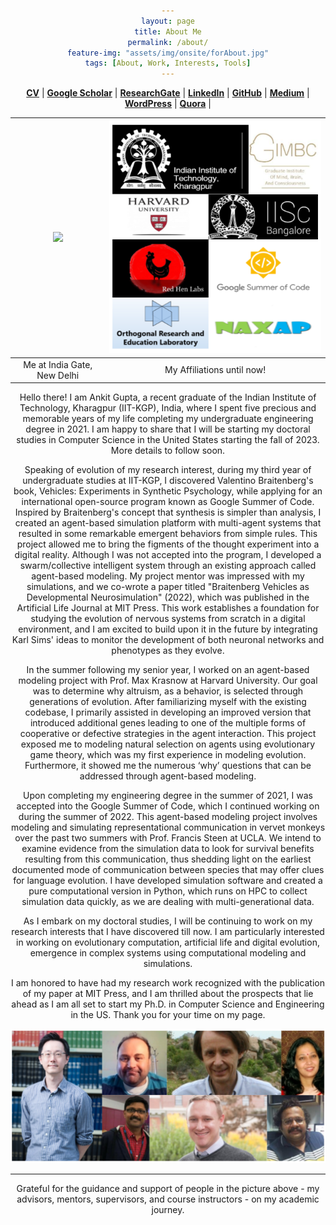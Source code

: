 ```yaml
---
layout: page
title: About Me
permalink: /about/
feature-img: "assets/img/onsite/forAbout.jpg"
tags: [About, Work, Interests, Tools]
---
```


<head> 
        <style> 
            body { 
                text-align:center; 
            }
        </style> 

</head> 


<a href="https://drive.google.com/file/d/1qWQPeSe87NtBtQFIzuV-qryfchyZ_BA6/view?usp=sharing" target="_blank"><b>CV</b></a> | <a href="https://scholar.google.com/citations?user=FTCbGjoAAAAJ&hl=en" target="_blank"><b>Google Scholar</b></a> | <a href="https://www.researchgate.net/profile/Ankit_Gupta93" target="_blank"><b>ResearchGate</b></a> | <a href="https://www.linkedin.com/in/ankiitgupta7/" target="_blank"><b>LinkedIn</b></a> | <a href="https://github.com/ankiitgupta7" target="_blank"><b>GitHub</b></a> | <a href="https://medium.com/@ankiitgupta7" target="_blank"><b>Medium</b></a> | <a href="https://ankiitgupta7.wordpress.com/" target="_blank"><b>WordPress</b></a> | <a href="https://www.quora.com/profile/Ankit-Gupta-1695" target="_blank"><b>Quora</b></a> |

![](https://avatars3.githubusercontent.com/u/25341569?s=460&u=295da8eee2df232778c0b6c18fef0828a2137e01&v=4)  |  ![](https://github.com/ankiitgupta7/ankiitgupta7.github.io/blob/master/assets/img/onsite/affiliations-updated.png?raw=true)
:-------------------------:|:-------------------------:
Me at India Gate, New Delhi             |   My Affiliations until now!



Hello there! I am Ankit Gupta, a recent graduate of the Indian Institute of Technology, Kharagpur (IIT-KGP), India, where I spent five precious and memorable years of my life completing my undergraduate engineering degree in 2021. I am happy to share that I will be starting my doctoral studies in Computer Science in the United States starting the fall of 2023. More details to follow soon.

Speaking of evolution of my research interest, during my third year of undergraduate studies at IIT-KGP, I discovered Valentino Braitenberg's book, Vehicles: Experiments in Synthetic Psychology, while applying for an international open-source program known as Google Summer of Code. Inspired by Braitenberg's concept that synthesis is simpler than analysis, I created an agent-based simulation platform with multi-agent systems that resulted in some remarkable emergent behaviors from simple rules. This project allowed me to bring the figments of the thought experiment into a digital reality. Although I was not accepted into the program, I developed a swarm/collective intelligent system through an existing approach called agent-based modeling. My project mentor was impressed with my simulations, and we co-wrote a paper titled "Braitenberg Vehicles as Developmental Neurosimulation" (2022), which was published in the Artificial Life Journal at MIT Press. This work establishes a foundation for studying the evolution of nervous systems from scratch in a digital environment, and I am excited to build upon it in the future by integrating Karl Sims' ideas to monitor the development of both neuronal networks and phenotypes as they evolve.

In the summer following my senior year, I worked on an agent-based modeling project with Prof. Max Krasnow at Harvard University. Our goal was to determine why altruism, as a behavior, is selected through generations of evolution. After familiarizing myself with the existing codebase, I primarily assisted in developing an improved version that introduced additional genes leading to one of the multiple forms of cooperative or defective strategies in the agent interaction. This project exposed me to modeling natural selection on agents using evolutionary game theory, which was my first experience in modeling evolution. Furthermore, it showed me the numerous ‘why’ questions that can be addressed through agent-based modeling.

Upon completing my engineering degree in the summer of 2021, I was accepted into the Google Summer of Code, which I continued working on during the summer of 2022. This agent-based modeling project involves modeling and simulating representational communication in vervet monkeys over the past two summers with Prof. Francis Steen at UCLA. We intend to examine evidence from the simulation data to look for survival benefits resulting from this communication, thus shedding light on the earliest documented mode of communication between species that may offer clues for language evolution. I have developed simulation software and created a pure computational version in Python, which runs on HPC to collect simulation data quickly, as we are dealing with multi-generational data.

As I embark on my doctoral studies, I will be continuing to work on my research interests that I have discovered till now. I am particularly interested in working on evolutionary computation, artificial life and digital evolution, emergence in complex systems using computational modeling and simulations.

I am honored to have had my research work recognized with the publication of my paper at MIT Press, and I am thrilled about the prospects that lie ahead as I am all set to start my Ph.D. in Computer Science and Engineering in the US. Thank you for your time on my page.

![](https://raw.githubusercontent.com/ankiitgupta7/ankiitgupta7.github.io/6ab7d7873912e3f7279bb08cef031655bfd24cef/assets/img/onsite/mentors.png)

-------------------------
Grateful for the guidance and support of people in the picture above - my advisors, mentors, supervisors, and course instructors - on my academic journey.